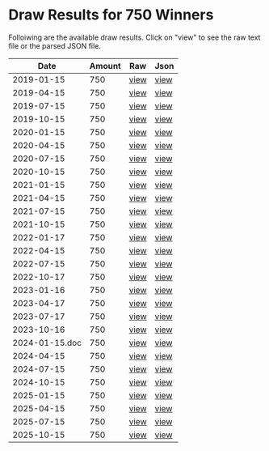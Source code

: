 

# Draw Results for 750 Winners
Folloiwing are the available draw results. Click on "view" to see the raw text file or the parsed JSON file.


| Date | Amount | Raw | Json |
| ---|---|---|--- |
| 2019-01-15 | 750 | [view](/raw/750/2019-01-15.txt) | [view](/json/750/2019-01-15.json) |
| 2019-04-15 | 750 | [view](/raw/750/2019-04-15.txt) | [view](/json/750/2019-04-15.json) |
| 2019-07-15 | 750 | [view](/raw/750/2019-07-15.txt) | [view](/json/750/2019-07-15.json) |
| 2019-10-15 | 750 | [view](/raw/750/2019-10-15.txt) | [view](/json/750/2019-10-15.json) |
| 2020-01-15 | 750 | [view](/raw/750/2020-01-15.txt) | [view](/json/750/2020-01-15.json) |
| 2020-04-15 | 750 | [view](/raw/750/2020-04-15.txt) | [view](/json/750/2020-04-15.json) |
| 2020-07-15 | 750 | [view](/raw/750/2020-07-15.txt) | [view](/json/750/2020-07-15.json) |
| 2020-10-15 | 750 | [view](/raw/750/2020-10-15.txt) | [view](/json/750/2020-10-15.json) |
| 2021-01-15 | 750 | [view](/raw/750/2021-01-15.txt) | [view](/json/750/2021-01-15.json) |
| 2021-04-15 | 750 | [view](/raw/750/2021-04-15.txt) | [view](/json/750/2021-04-15.json) |
| 2021-07-15 | 750 | [view](/raw/750/2021-07-15.txt) | [view](/json/750/2021-07-15.json) |
| 2021-10-15 | 750 | [view](/raw/750/2021-10-15.txt) | [view](/json/750/2021-10-15.json) |
| 2022-01-17 | 750 | [view](/raw/750/2022-01-17.txt) | [view](/json/750/2022-01-17.json) |
| 2022-04-15 | 750 | [view](/raw/750/2022-04-15.txt) | [view](/json/750/2022-04-15.json) |
| 2022-07-15 | 750 | [view](/raw/750/2022-07-15.txt) | [view](/json/750/2022-07-15.json) |
| 2022-10-17 | 750 | [view](/raw/750/2022-10-17.txt) | [view](/json/750/2022-10-17.json) |
| 2023-01-16 | 750 | [view](/raw/750/2023-01-16.txt) | [view](/json/750/2023-01-16.json) |
| 2023-04-17 | 750 | [view](/raw/750/2023-04-17.txt) | [view](/json/750/2023-04-17.json) |
| 2023-07-17 | 750 | [view](/raw/750/2023-07-17.txt) | [view](/json/750/2023-07-17.json) |
| 2023-10-16 | 750 | [view](/raw/750/2023-10-16.txt) | [view](/json/750/2023-10-16.json) |
| 2024-01-15.doc | 750 | [view](/raw/750/2024-01-15.doc.txt) | [view](/json/750/2024-01-15.doc.json) |
| 2024-04-15 | 750 | [view](/raw/750/2024-04-15.txt) | [view](/json/750/2024-04-15.json) |
| 2024-07-15 | 750 | [view](/raw/750/2024-07-15.txt) | [view](/json/750/2024-07-15.json) |
| 2024-10-15 | 750 | [view](/raw/750/2024-10-15.txt) | [view](/json/750/2024-10-15.json) |
| 2025-01-15 | 750 | [view](/raw/750/2025-01-15.txt) | [view](/json/750/2025-01-15.json) |
| 2025-04-15 | 750 | [view](/raw/750/2025-04-15.txt) | [view](/json/750/2025-04-15.json) |
| 2025-07-15 | 750 | [view](/raw/750/2025-07-15.txt) | [view](/json/750/2025-07-15.json) |
| 2025-10-15 | 750 | [view](/raw/750/2025-10-15.txt) | [view](/json/750/2025-10-15.json) |
